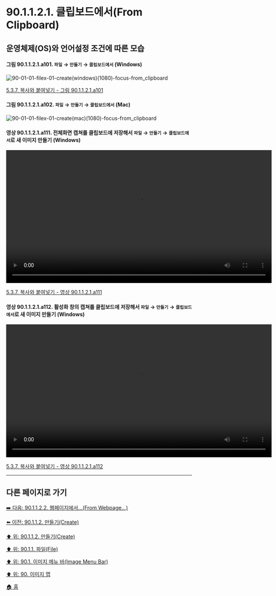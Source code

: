# 90.1.1.2.1. 클립보드에서(From Clipboard)
## 운영체제(OS)와 언어설정 조건에 따른 모습
#### 그림 90.1.1.2.1.a101. `파일` → `만들기` → `클립보드에서` (Windows)
![90-01-01-filex-01-create(windows)(1080)-focus-from_clipboard](https://github.com/wonder13662/gimp/assets/15767104/6778a8af-f31a-452c-8b6b-a6f178c7bfcf)

[5.3.7. 복사와 붙여넣기 - 그림 90.1.1.2.1.a101]()

#### 그림 90.1.1.2.1.a102. `파일` → `만들기` → `클립보드에서` (Mac)
![90-01-01-filex-01-create(mac)(1080)-focus-from_clipboard](https://github.com/wonder13662/gimp/assets/15767104/cc2b49e9-b040-4a21-b888-6b07a0ca2142)

#### 영상 90.1.1.2.1.a111. 전체화면 캡쳐를 클립보드에 저장해서 `파일` → `만들기` → `클립보드에서`로 새 이미지 만들기  (Windows)
<video controls="controls" width="720" src="https://github.com/wonder13662/gimp/assets/15767104/39d15a61-bd64-4bb8-a980-41207100f4f3"></video>

[5.3.7. 복사와 붙여넣기 - 영상 90.1.1.2.1.a111]()

#### 영상 90.1.1.2.1.a112. 활성화 창의 캡쳐를 클립보드에 저장해서 `파일` → `만들기` → `클립보드에서`로 새 이미지 만들기  (Windows)
<video controls="controls" width="720" src="https://github.com/wonder13662/gimp/assets/15767104/ed2939d1-3b5f-4ba3-b86c-141bf376be1d"></video>

[5.3.7. 복사와 붙여넣기 - 영상 90.1.1.2.1.a112]()

***

## 다른 페이지로 가기

[➡️ 다음: 90.1.1.2.2. 웹페이지에서...(From Webpage...)](./90-01-01-filex-02-createx-02-from_webpage.md)

[⬅️ 이전: 90.1.1.2. 만들기(Create)](./90-01-01-filex-02-create.md)

[⬆️ 위: 90.1.1.2. 만들기(Create)](./90-01-01-filex-02-create.md)

[⬆️ 위: 90.1.1. 파일(File)](./90-01-01-file.md)

[⬆️ 위: 90.1. 이미지 메뉴 바(Image Menu Bar)](./90-01-00-image-menu-bar.md)

[⬆️ 위: 90. 이미지 맵](./90-00-image-map.md)

[🏠 홈](./00-home.md)
